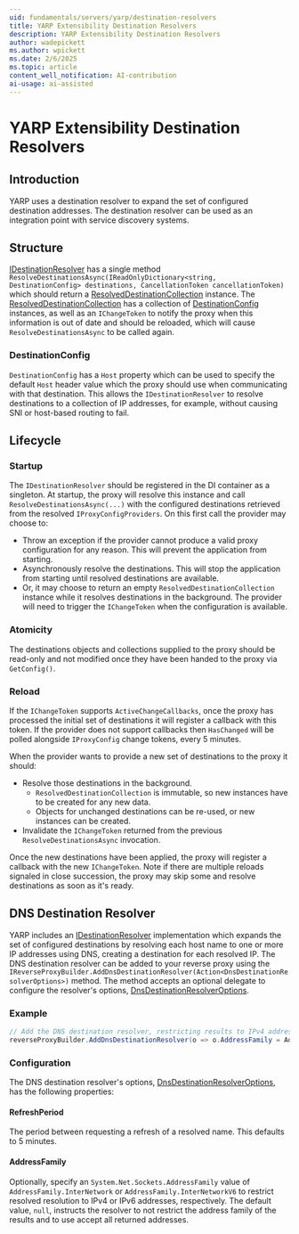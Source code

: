 ```yaml
---
uid: fundamentals/servers/yarp/destination-resolvers
title: YARP Extensibility Destination Resolvers
description: YARP Extensibility Destination Resolvers
author: wadepickett
ms.author: wpickett
ms.date: 2/6/2025
ms.topic: article
content_well_notification: AI-contribution
ai-usage: ai-assisted
---
```


# YARP Extensibility Destination Resolvers

## Introduction

YARP uses a destination resolver to expand the set of configured destination addresses. The destination resolver can be used as an integration point with service discovery systems.

## Structure
[IDestinationResolver](xref:Yarp.ReverseProxy.ServiceDiscovery.IDestinationResolver) has a single method `ResolveDestinationsAsync(IReadOnlyDictionary<string, DestinationConfig> destinations, CancellationToken cancellationToken)` which should return a [ResolvedDestinationCollection](xref:Yarp.ReverseProxy.ServiceDiscovery.ResolvedDestinationCollection) instance. The [ResolvedDestinationCollection](xref:Yarp.ReverseProxy.ServiceDiscovery.ResolvedDestinationCollection) has a collection of [DestinationConfig](xref:Yarp.ReverseProxy.Configuration.DestinationConfig) instances, as well as an `IChangeToken` to notify the proxy when this information is out of date and should be reloaded, which will cause `ResolveDestinationsAsync` to be called again.

### DestinationConfig
`DestinationConfig` has a `Host` property which can be used to specify the default `Host` header value which the proxy should use when communicating with that destination. This allows the `IDestinationResolver` to resolve destinations to a collection of IP addresses, for example, without causing SNI or host-based routing to fail.

## Lifecycle

### Startup
The `IDestinationResolver` should be registered in the DI container as a singleton. At startup, the proxy will resolve this instance and call `ResolveDestinationsAsync(...)` with the configured destinations retrieved from the resolved `IProxyConfigProviders`. On this first call the provider may choose to:

* Throw an exception if the provider cannot produce a valid proxy configuration for any reason. This will prevent the application from starting.
* Asynchronously resolve the destinations. This will stop the application from starting until resolved destinations are available.
* Or, it may choose to return an empty `ResolvedDestinationCollection` instance while it resolves destinations in the background. The provider will need to trigger the `IChangeToken` when the configuration is available.

### Atomicity
The destinations objects and collections supplied to the proxy should be read-only and not modified once they have been handed to the proxy via `GetConfig()`.

### Reload
If the `IChangeToken` supports `ActiveChangeCallbacks`, once the proxy has processed the initial set of destinations it will register a callback with this token. If the provider does not support callbacks then `HasChanged` will be polled alongside `IProxyConfig` change tokens, every 5 minutes.

When the provider wants to provide a new set of destinations to the proxy it should:

* Resolve those destinations in the background.
  * `ResolvedDestinationCollection` is immutable, so new instances have to be created for any new data.
  * Objects for unchanged destinations can be re-used, or new instances can be created.
* Invalidate the `IChangeToken` returned from the previous `ResolveDestinationsAsync` invocation.

Once the new destinations have been applied, the proxy will register a callback with the new `IChangeToken`. Note if there are multiple reloads signaled in close succession, the proxy may skip some and resolve destinations as soon as it's ready.

## DNS Destination Resolver

YARP includes an [IDestinationResolver](xref:Yarp.ReverseProxy.ServiceDiscovery.IDestinationResolver) implementation which expands the set of configured destinations by resolving each host name to one or more IP addresses using DNS, creating a destination for each resolved IP.
The DNS destination resolver can be added to your reverse proxy using the `IReverseProxyBuilder.AddDnsDestinationResolver(Action<DnsDestinationResolverOptions>)` method.
The method accepts an optional delegate to configure the resolver's options, [DnsDestinationResolverOptions](xref:Yarp.ReverseProxy.ServiceDiscovery.DnsDestinationResolverOptions).

### Example

```csharp
// Add the DNS destination resolver, restricting results to IPv4 addresses
reverseProxyBuilder.AddDnsDestinationResolver(o => o.AddressFamily = AddressFamily.InterNetwork);
```

### Configuration

The DNS destination resolver's options, [DnsDestinationResolverOptions](xref:Yarp.ReverseProxy.ServiceDiscovery.DnsDestinationResolverOptions), has the following properties:

#### RefreshPeriod

The period between requesting a refresh of a resolved name. This defaults to 5 minutes.

#### AddressFamily

Optionally, specify an `System.Net.Sockets.AddressFamily` value of `AddressFamily.InterNetwork` or `AddressFamily.InterNetworkV6` to restrict resolved resolution to IPv4 or IPv6 addresses, respectively. The default value, `null`, instructs the resolver to not restrict the address family of the results and to use accept all returned addresses.
